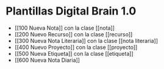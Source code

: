 # Plantillas Digital Brain 1.0

- [[100 Nueva Nota]] con la clase [[nota]]
- [[200 Nuevo Recurso]] con la clase [[recurso]]
- [[300 Nueva Nota Literaria]] con la clase [[nota literaria]]
- [[400 Nuevo Proyecto]] con la clase [[proyecto]]
- [[500 Nueva Etiqueta]] con la clase [[etiqueta]]
- [[600 Nueva Nota Diaria]]